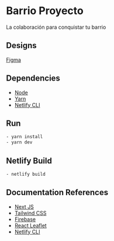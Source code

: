 # Barrio Proyecto

La colaboración para conquistar tu barrio

## Designs

[Figma](https://www.figma.com/file/B5WXNOY4sh0oDvjNFNUr4t/5taEntrega%2BLevit?node-id=0%3A1)

## Dependencies

- [Node](https://nodejs.org)
- [Yarn](https://yarnpkg.com)
- [Netlify CLI](https://cli.netlify.com)

## Run

```bash
- yarn install
- yarn dev
```

## Netlify Build

```bash
- netlify build
```

## Documentation References

- [Next JS](https://nextjs.org/docs)
- [Tailwind CSS](https://tailwindcss.com/)
- [Firebase](https://firebase.google.com/docs)
- [React Leaflet](https://react-leaflet.js.org/)
- [Netlify CLI](https://cli.netlify.com)

